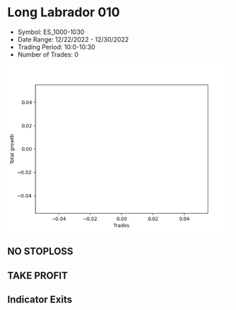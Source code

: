 # Long Labrador 010 
- Symbol: ES_1000-1030
- Date Range: 12/22/2022 - 12/30/2022
- Trading Period: 10:0-10:30
- Number of Trades: 0

![Plot](LongLabrador010ES_1000-1030.png)
## NO STOPLOSS














## TAKE PROFIT











## Indicator Exits

